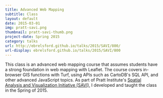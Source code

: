 ```yaml
---
title: Advanced Web Mapping
subtitle: Class
layout: default
date: 2015-03-01
img: pratt-savi.png
thumbnail: pratt-savi-thumb.png
project-date: Spring 2015
category: talks
url: http://ebrelsford.github.io/talks/2015/SAVI/800/
url-display: ebrelsford.github.io/talks/2015/SAVI/800
---
```


This class is an advanced web mapping course that assumes students have a strong foundation in web mapping with Leaflet. The course covers in-browser GIS functions with Turf, using APIs such as CartoDB's SQL API, and other advanced JavaScript topics. As part of Pratt Institute's [Spatial Analysis and Visualization Initiative (SAVI)](https://www.pratt.edu/pratt-research-and-centers/spatial-analysis-visualization-initiative/), I developed and taught the class in the Spring of 2015.
